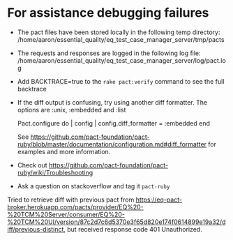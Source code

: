 # For assistance debugging failures

* The pact files have been stored locally in the following temp directory:
    /home/aaron/essential_quality/eq_test_case_manager_server/tmp/pacts

* The requests and responses are logged in the following log file:
    /home/aaron/essential_quality/eq_test_case_manager_server/log/pact.log

* Add BACKTRACE=true to the `rake pact:verify` command to see the full backtrace

* If the diff output is confusing, try using another diff formatter.
  The options are :unix, :embedded and :list

    Pact.configure do | config |
      config.diff_formatter = :embedded
    end

  See https://github.com/pact-foundation/pact-ruby/blob/master/documentation/configuration.md#diff_formatter for examples and more information.

* Check out https://github.com/pact-foundation/pact-ruby/wiki/Troubleshooting

* Ask a question on stackoverflow and tag it `pact-ruby`


Tried to retrieve diff with previous pact from https://eq-pact-broker.herokuapp.com/pacts/provider/EQ%20-%20TCM%20Server/consumer/EQ%20-%20TCM%20UI/version/87c2d7c6d5370e3f65d820e174f0614899e19a32/diff/previous-distinct, but received response code 401 Unauthorized.